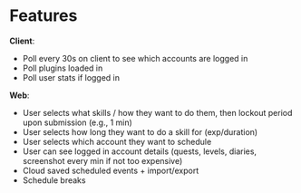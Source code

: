 <h1> Features </h1>

**Client**:
- Poll every 30s on client to see which accounts are logged in
- Poll plugins loaded in
- Poll user stats if logged in

**Web**:
- User selects what skills / how they want to do them, then lockout period upon submission (e.g., 1 min)
- User selects how long they want to do a skill for (exp/duration)
- User selects which account they want to schedule
- User can see logged in account details (quests, levels, diaries, screenshot every min if not too expensive)
- Cloud saved scheduled events + import/export
- Schedule breaks